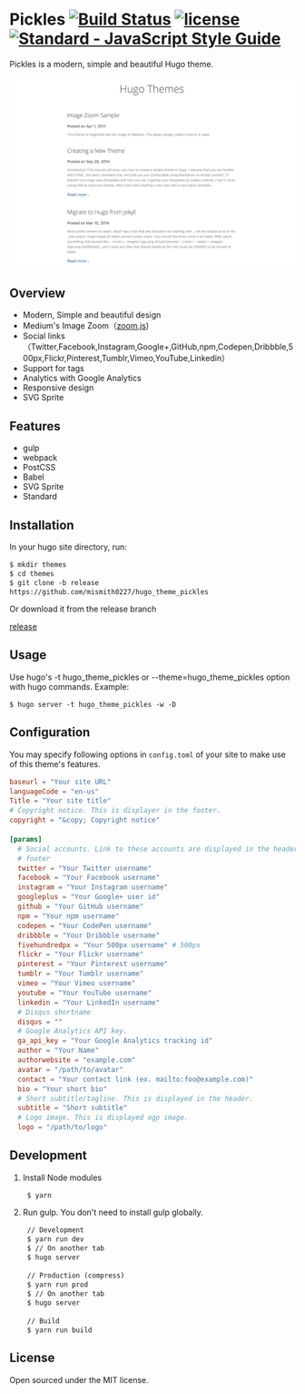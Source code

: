 # Pickles [![Build Status](https://travis-ci.org/mismith0227/hugo_theme_pickles.svg?branch=master)](https://travis-ci.org/mismith0227/hugo_theme_pickles) [![license](https://img.shields.io/github/license/mashape/apistatus.svg)](https://github.com/mismith0227/hugo_theme_pickles/blob/master/license.md) [![Standard - JavaScript Style Guide](https://cdn.rawgit.com/feross/standard/master/badge.svg)](https://github.com/feross/standard)

Pickles is a modern, simple and beautiful Hugo theme.

![screenshot](https://github.com/mismith0227/hugo_theme_pickles/blob/master/images/screenshot.png)

## Overview

* Modern, Simple and beautiful design
* Medium's Image Zoom（[zoom.js](https://github.com/fat/zoom.js/))
* Social links（Twitter,Facebook,Instagram,Google+,GitHub,npm,Codepen,Dribbble,500px,Flickr,Pinterest,Tumblr,Vimeo,YouTube,Linkedin）
* Support for tags
* Analytics with Google Analytics
* Responsive design
* SVG Sprite

## Features

* gulp
* webpack
* PostCSS
* Babel
* SVG Sprite
* Standard

## Installation

In your hugo site directory, run:

```shell
$ mkdir themes
$ cd themes
$ git clone -b release https://github.com/mismith0227/hugo_theme_pickles
```

Or download it from the release branch

[release](https://github.com/mismith0227/hugo_theme_pickles/tree/release)

## Usage

Use hugo's -t hugo_theme_pickles or --theme=hugo_theme_pickles option with hugo commands. Example:

```shell
$ hugo server -t hugo_theme_pickles -w -D
```

## Configuration

You may specify following options in `config.toml` of your site to make use of
this theme's features.

```toml
baseurl = "Your site URL"
languageCode = "en-us"
Title = "Your site title"
# Copyright notice. This is displayer in the footer.
copyright = "&copy; Copyright notice"

[params]
  # Social accounts. Link to these accounts are displayed in the header and
  # footer
  twitter = "Your Twitter username"
  facebook = "Your Facebook username"
  instagram = "Your Instagram username"
  googleplus = "Your Google+ user id"
  github = "Your GitHub username"
  npm = "Your npm username"
  codepen = "Your CodePen username"
  dribbble = "Your Dribbble username"
  fivehundredpx = "Your 500px username" # 500px
  flickr = "Your Flickr username"
  pinterest = "Your Pinterest username"
  tumblr = "Your Tumblr username"
  vimeo = "Your Vimeo username"
  youtube = "Your YouTube username"
  linkedin = "Your LinkedIn username"
  # Disqus shortname
  disqus = ""
  # Google Analytics API key.
  ga_api_key = "Your Google Analytics tracking id"
  author = "Your Name"
  authorwebsite = "example.com"
  avatar = "/path/to/avatar"
  contact = "Your contact link (ex. mailto:foo@example.com)"
  bio = "Your short bio"
  # Short subtitle/tagline. This is displayed in the header.
  subtitle = "Short subtitle"
  # Logo image. This is displayed ogp image.
  logo = "/path/to/logo"
```

## Development

1. Install Node modules

        $ yarn

1. Run gulp. You don't need to install gulp globally.

        // Development
        $ yarn run dev
        $ // On another tab
        $ hugo server

        // Production (compress)
        $ yarn run prod
        $ // On another tab
        $ hugo server

        // Build
        $ yarn run build

## License

Open sourced under the MIT license.
